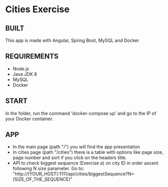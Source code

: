 # Cities Exercise

## BUILT

This app is made with Angular, Spring Boot, MySQL and Docker

## REQUIREMENTS

- Node.js
- Java JDK 8
- MySQL
- Docker

## START

In the folder, run the command 'docker-compose up' and go to the IP of your Docker container.

## APP

- In the main page (path "/") you will find the app presentation
- In cities page (path "/cities") there is a table with options like page size, page number and sort if you click on the headers title.
- API to check biggest sequence (Exercise a) on city ID in order ascent following N size parameter.
  Go to:
  "http://(YOUR_HOST):1111/api/cities/biggestSequence?N=(SIZE_OF_THE_SEQUENCE)"
